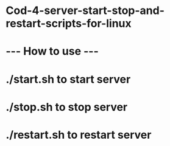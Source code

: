 # Cod-4-server-start-stop-and-restart-scripts-for-linux

# --- How to use ---

# ./start.sh to start server

# ./stop.sh to stop server

# ./restart.sh to restart server